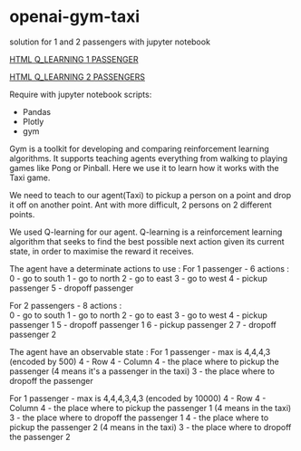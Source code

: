 # openai-gym-taxi
solution for 1 and 2 passengers with jupyter notebook

[HTML Q_LEARNING 1 PASSENGER](https://fahimbench.github.io/openai-gym-taxi/html/Q_Learning-1passenger.html)

[HTML Q_LEARNING 2 PASSENGERS](https://fahimbench.github.io/openai-gym-taxi/html/Q_Learning-2passengers.html)

Require with jupyter notebook scripts:
 - Pandas
 - Plotly
 - gym

Gym is a toolkit for developing and comparing reinforcement learning algorithms. It supports teaching agents everything from walking to playing games like Pong or Pinball. Here we use it to learn how it works with the Taxi game.

We need to teach to our agent(Taxi) to pickup a person on a point and drop it off on another point. Ant with more difficult, 2 persons on 2 different points.

We used Q-learning for our agent. Q-learning is a reinforcement learning algorithm that seeks to find the best possible next action given its current state, in order to maximise the reward it receives.

The agent have a determinate actions to use :
For 1 passenger - 6 actions :
 0 - go to south
 1 - go to north
 2 - go to east
 3 - go to west
 4 - pickup passenger
 5 - dropoff passenger

For 2 passengers - 8 actions :  
 0 - go to south
 1 - go to north
 2 - go to east
 3 - go to west
 4 - pickup passenger 1
 5 - dropoff passenger 1
 6 - pickup passenger 2
 7 - dropoff passenger 2

The agent have an observable state :
For 1 passenger - max is 4,4,4,3 (encoded by 500)
 4 - Row
 4 - Column
 4 - the place where to pickup the passenger (4 means it's a passenger in the taxi)
 3 - the place where to dropoff the passenger

For 1 passenger - max is 4,4,4,3,4,3 (encoded by 10000)
 4 - Row
 4 - Column
 4 - the place where to pickup the passenger 1 (4 means in the taxi)
 3 - the place where to dropoff the passenger 1
 4 - the place where to pickup the passenger 2 (4 means in the taxi)
 3 - the place where to dropoff the passenger 2
